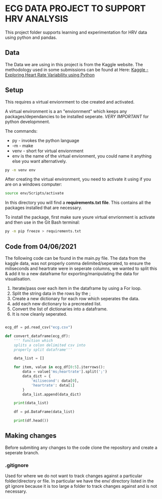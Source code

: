 # ECG DATA PROJECT TO SUPPORT HRV ANALYSIS

This project folder supports learning and experimentation for HRV data using python and pandas. 

## Data 
The Data we are using in this project is from the Kaggle website. The methodology used in some submissions can be found at Here: [Kaggle - Exploring Heart Rate Variability using Python](https://www.kaggle.com/stetelepta/exploring-heart-rate-variability-using-python/notebook?select=ecg.csv)

## Setup
This requires a virtual envionrment to cbe created and activated.

A virtual environment is a an "envionrment" which keeps any packages/dependancies to be installed seperate. *VERY IMPORTANT* for python developmnent. 

The commands: 
* py  - invokes the python language 
* -m  - make 
* venv - short for virtual envionrment
* env is the name of the virtual envionment, you could name it anything else you want alternatively.

``` Bash
py -m venv env
```
After creating the virtual environment, you need to activate it using if you are on a windows computer:

``` Bash
source env/Scripts/activate
```

In this directory you will find a **requirements.txt file**. This contains all the packages installed that are necessary. 

To install the package, first make sure youre virtual envrionment is activate and then use in the Git Bash terminal:
```Bash 
py -m pip freeze > requirements.txt
```



## Code from 04/06/2021
The following code can be found in the main.py file. 
The data from the kaggle data, was not properly comma delimited/seperated, to ensure the miliseconds and heartrate were in seperate columns, we wanted to split this & add it to a new dataframe for exporting/manipulating the data for visualisation. 


1. Iterate/pass over each item in the dataframe by using a For loop. 
2. Split the string data in the rows by the ;
3. Create a new dictionary for each row which seperates the data. 
4. add each new dictionary to a precreated list. 
5. Convert the list of dictionaries into a dataframe. 
6. It is now cleanly seperated.


```Python

ecg_df = pd.read_csv("ecg.csv")

def convert_dataframe(ecg_df):
    ''' function which 
    splits a colon delimited csv into 
    properly split dataframe'''

    data_list = []

    for item, value in ecg_df[0:5].iterrows():
        data = value['ms;heartrate'].split(';')
        data_dict = {
            'milisecond': data[0],
            'heartrate': data[1]
        }
        data_list.append(data_dict)

    print(data_list)

    df = pd.DataFrame(data_list)

    print(df.head())

```


## Making changes
Before submiting any changes to the code clone the repository and create a seperate branch. 

### .gitignore
Used for where we do not want to track changes against a particular folder/directory or file. In particular we have the env/ directory listed in the git ignore because it is too large a folder to track changes against and is not necessary. 